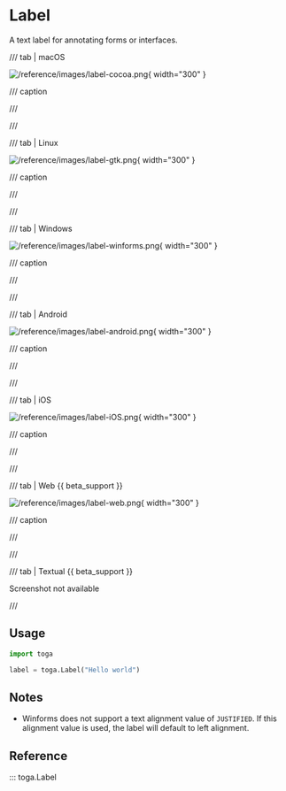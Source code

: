 # Label

A text label for annotating forms or interfaces.

/// tab | macOS

![/reference/images/label-cocoa.png](/reference/images/label-cocoa.png){ width="300" }

/// caption

///


<!-- TODO: Update alt text -->

///

/// tab | Linux

![/reference/images/label-gtk.png](/reference/images/label-gtk.png){ width="300" }

/// caption

///


<!-- TODO: Update alt text -->

///

/// tab | Windows

![/reference/images/label-winforms.png](/reference/images/label-winforms.png){ width="300" }

/// caption

///


<!-- TODO: Update alt text -->

///

/// tab | Android

![/reference/images/label-android.png](/reference/images/label-android.png){ width="300" }

/// caption

///


<!-- TODO: Update alt text -->

///

/// tab | iOS

![/reference/images/label-iOS.png](/reference/images/label-iOS.png){ width="300" }

/// caption

///


<!-- TODO: Update alt text -->

///

/// tab | Web {{ beta_support }}

![/reference/images/label-web.png](/reference/images/label-web.png){ width="300" }

/// caption

///


<!-- TODO: Update alt text -->

///

/// tab | Textual {{ beta_support }}

Screenshot not available

///

## Usage

```python
import toga

label = toga.Label("Hello world")
```

## Notes

- Winforms does not support a text alignment value of `JUSTIFIED`. If
  this alignment value is used, the label will default to left
  alignment.

## Reference

::: toga.Label
